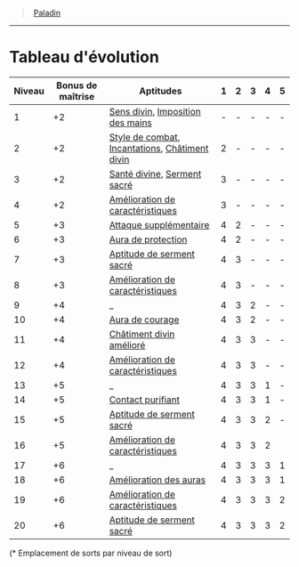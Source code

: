 ﻿---
!ClassEvolutionItem
Name: Tableau d'évolution
Id: paladin_hd.md#tableau-dévolution
ParentLink: paladin_hd.md#paladin
ParentName: Paladin
NameLevel: 1
Attributes: {}
AttributesDictionary: >+
  {}

---
> [Paladin](hd_paladin.md)

---

# Tableau d'évolution

|Niveau|Bonus de maîtrise|Aptitudes|1|2|3|4|5|
|---|---|---|---|---|---|---|---|
|1|+2|[Sens divin](hd_paladin_sens_divin.md), [Imposition des mains](hd_paladin_imposition_des_mains.md)|-|-|-|-|-|
|2|+2|[Style de combat](hd_paladin_style_de_combat.md), [Incantations](hd_paladin_incantations.md), [Châtiment divin](hd_paladin_chatiment_divin.md)|2|-|-|-|-|
|3|+2|[Santé divine](hd_paladin_sante_divine.md), [Serment sacré](hd_paladin_serment_sacre.md)|3|-|-|-|-|
|4|+2|[Amélioration de caractéristiques](hd_paladin_amelioration_de_caracteristiques.md)|3|-|-|-|-|
|5|+3|[Attaque supplémentaire](hd_paladin_attaque_supplementaire.md)|4|2|-|-|-|
|6|+3|[Aura de protection](hd_paladin_aura_de_protection.md)|4|2|-|-|-|
|7|+3|[Aptitude de serment sacré](hd_paladin_serment_sacre.md)|4|3|-|-|-|
|8|+3|[Amélioration de caractéristiques](hd_paladin_amelioration_de_caracteristiques.md)|4|3|-|-|-|
|9|+4|_|4|3|2|-|-|
|10|+4|[Aura de courage](hd_paladin_aura_de_courage.md)|4|3|2|-|-|
|11|+4|[Châtiment divin amélioré](hd_paladin_chatiment_divin_ameliore.md)|4|3|3|-|-|
|12|+4|[Amélioration de caractéristiques](hd_paladin_amelioration_de_caracteristiques.md)|4|3|3|-|-|
|13|+5|_|4|3|3|1|-|
|14|+5|[Contact purifiant](hd_paladin_contact_purifiant.md)|4|3|3|1|-|
|15|+5|[Aptitude de serment sacré](hd_paladin_serment_sacre.md)|4|3|3|2|-|
|16|+5|[Amélioration de caractéristiques](hd_paladin_amelioration_de_caracteristiques.md)|4|3|3|2||
|17|+6|_|4|3|3|3|1|
|18|+6|[Amélioration des auras](hd_paladin_auras.md)|4|3|3|3|1|
|19|+6|[Amélioration de caractéristiques](hd_paladin_amelioration_de_caracteristiques.md)|4|3|3|3|2|
|20|+6|[Aptitude de serment sacré](hd_paladin_serment_sacre.md)|4|3|3|3|2|

(* Emplacement de sorts par niveau de sort)

